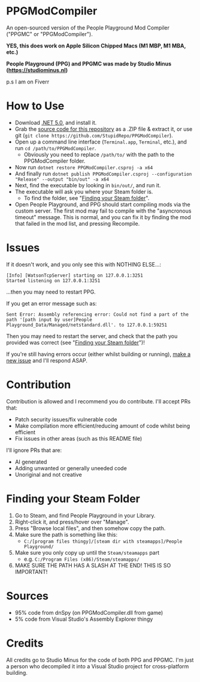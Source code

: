 # PPGModCompiler
An open-sourced version of the People Playground Mod Compiler ("PPGMC" or "PPGModCompiler").

**YES, this does work on Apple Silicon Chipped Macs (M1 MBP, M1 MBA, etc.)**

**People Playground (PPG) and PPGMC was made by Studio Minus (https://studiominus.nl)**

p.s I am on Fiverr

# How to Use
* Download [.NET 5.0][net50], and install it.
* Grab the [source code for this repository][source] as a .ZIP file & extract it, or use git (`git clone https://github.com/StupidRepo/PPGModCompiler`).
* Open up a command line interface (`Terminal.app`, `Terminal`, etc.), and run `cd /path/to/PPGModCompiler`.
    - Obviously you need to replace `/path/to/` with the path to the PPGModCompiler folder.
* Now run `dotnet restore PPGModCompiler.csproj -a x64`
* And finally run `dotnet publish PPGModCompiler.csproj --configuration "Release" --output "bin/out" -a x64`
* Next, find the executable by looking in `bin/out/`, and run it.
* The executable will ask you where your Steam folder is.
    - To find the folder, see "[Finding your Steam folder](#finding-your-steam-folder)".
* Open People Playground, and PPG should start compiling mods via the custom server. The first mod may fail to compile with the "asyncronous timeout" message. This is normal, and you can fix it by finding the mod that failed in the mod list, and pressing Recompile.

# Issues
If it doesn't work, and you only see this with NOTHING ELSE...:
```
[Info] [WatsonTcpServer] starting on 127.0.0.1:3251
Started listening on 127.0.0.1:3251
```
...then you may need to restart PPG.

If you get an error message such as:
```
Sent Error: Assembly referencing error: Could not find a part of the path '[path input by user]People Playground_Data/Managed/netstandard.dll'. to 127.0.0.1:59251
```
Then you may need to restart the server, and check that the path you provided was correct (see "[Finding your Steam folder](#finding-your-steam-folder)")!

If you're still having errors occur (either whilst building or running), [make a new issue][newi] and I'll respond ASAP.

# Contribution
Contribution is allowed and I recommend you do contribute. I'll accept PRs that:
- Patch security issues/fix vulnerable code
- Make compilation more efficient/reducing amount of code whilst being efficient
- Fix issues in other areas (such as this README file)

I'll ignore PRs that are:
- AI generated
- Adding unwanted or generally uneeded code
- Unoriginal and not creative

# Finding your Steam Folder
1. Go to Steam, and find People Playground in your Library.
2. Right-click it, and press/hover over "Manage".
3. Press "Browse local files", and then somehow copy the path.
4. Make sure the path is something like this:
    - `C:/[program files thingy]/[steam dir with steamapps]/People Playground/`
5. Make sure you only copy up until the `Steam/steamapps` part
    - e.g. `C:/Program Files (x86)/Steam/steamapps/`
6. MAKE SURE THE PATH HAS A SLASH AT THE END! THIS IS SO IMPORTANT!

# Sources
* 95% code from dnSpy (on PPGModCompiler.dll from game)
* 5% code from Visual Studio's Assembly Explorer thingy
# Credits
All credits go to Studio Minus for the code of both PPG and PPGMC.
I'm just a person who decompiled it into a Visual Studio project for cross-platform building.

[newi]: https://github.com/StupidRepo/PPGModCompiler/issues
[source]: https://github.com/StupidRepo/PPGModCompiler/archive/refs/heads/main.zip
[net50]: https://dotnet.microsoft.com/en-us/download/dotnet/5.0
[vs]: https://visualstudio.microsoft.com/downloads/
